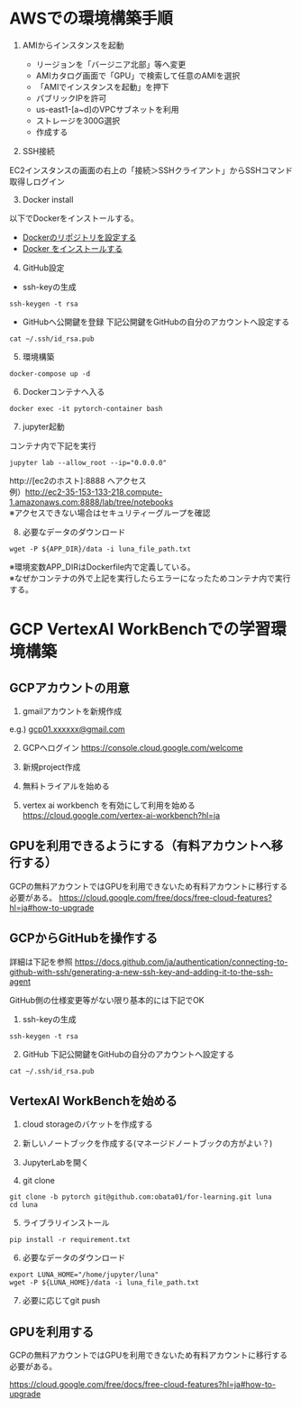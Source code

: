 # AWSでの環境構築手順

1. AMIからインスタンスを起動
    - リージョンを「バージニア北部」等へ変更
    - AMIカタログ画面で「GPU」で検索して任意のAMIを選択
    - 「AMIでインスタンスを起動」を押下
    - パブリックIPを許可
    - us-east1-[a~d]のVPCサブネットを利用
    - ストレージを300G選択
    - 作成する

2. SSH接続

EC2インスタンスの画面の右上の「接続＞SSHクライアント」からSSHコマンド取得しログイン

3. Docker install

以下でDockerをインストールする。

- [Dockerのリポジトリを設定する](https://sid-fm.com/support/vm/guide/install-docker-ubuntu.html#repository)
- [Docker をインストールする](https://sid-fm.com/support/vm/guide/install-docker-ubuntu.html#install)

4. GitHub設定

- ssh-keyの生成
```
ssh-keygen -t rsa
```

- GitHubへ公開鍵を登録
下記公開鍵をGitHubの自分のアカウントへ設定する
```
cat ~/.ssh/id_rsa.pub
```

5. 環境構築

```
docker-compose up -d
```

6. Dockerコンテナへ入る

```
docker exec -it pytorch-container bash
```

7. jupyter起動

コンテナ内で下記を実行
```
jupyter lab --allow_root --ip="0.0.0.0"
```

http://[ec2のホスト]:8888  へアクセス  
例）http://ec2-35-153-133-218.compute-1.amazonaws.com:8888/lab/tree/notebooks  
※アクセスできない場合はセキュリティーグループを確認


8. 必要なデータのダウンロード

```
wget -P ${APP_DIR}/data -i luna_file_path.txt
```
※環境変数APP_DIRはDockerfile内で定義している。  
※なぜかコンテナの外で上記を実行したらエラーになったためコンテナ内で実行する。


# GCP VertexAI WorkBenchでの学習環境構築

## GCPアカウントの用意
1. gmailアカウントを新規作成

e.g.) gcp01.xxxxxx@gmail.com

2. GCPへログイン
https://console.cloud.google.com/welcome

3. 新規project作成

4. 無料トライアルを始める

5. vertex ai workbench を有効にして利用を始める
https://cloud.google.com/vertex-ai-workbench?hl=ja

## GPUを利用できるようにする（有料アカウントへ移行する）
GCPの無料アカウントではGPUを利用できないため有料アカウントに移行する必要がある。
https://cloud.google.com/free/docs/free-cloud-features?hl=ja#how-to-upgrade


## GCPからGitHubを操作する
詳細は下記を参照
https://docs.github.com/ja/authentication/connecting-to-github-with-ssh/generating-a-new-ssh-key-and-adding-it-to-the-ssh-agent

GitHub側の仕様変更等がない限り基本的には下記でOK

1. ssh-keyの生成
```
ssh-keygen -t rsa
```

2. GitHub
下記公開鍵をGitHubの自分のアカウントへ設定する
```
cat ~/.ssh/id_rsa.pub
```


## VertexAI WorkBenchを始める

1. cloud storageのバケットを作成する

2. 新しいノートブックを作成する(マネージドノートブックの方がよい？)

3. JupyterLabを開く

4. git clone

```
git clone -b pytorch git@github.com:obata01/for-learning.git luna
cd luna
```

5. ライブラリインストール

```
pip install -r requirement.txt
```

6. 必要なデータのダウンロード

```
export LUNA_HOME="/home/jupyter/luna"
wget -P ${LUNA_HOME}/data -i luna_file_path.txt
```

7. 必要に応じてgit push

## GPUを利用する
GCPの無料アカウントではGPUを利用できないため有料アカウントに移行する必要がある。

https://cloud.google.com/free/docs/free-cloud-features?hl=ja#how-to-upgrade

